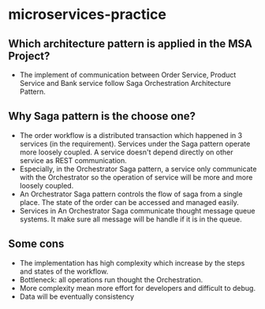 # microservices-practice
## Which architecture pattern is applied in the MSA Project?
- The implement of communication between Order Service, Product Service and Bank service follow Saga Orchestration Architecture Pattern.
## Why Saga pattern is the choose one?
- The order workflow is a distributed transaction which happened in 3 services (in the requirement). Services under the Saga pattern operate more loosely coupled. A service doesn't depend directly on other service as REST communication. 
- Especially, in the Orchestrator Saga pattern, a service only communicate with the Orchestrator so the operation of service will be more and more loosely coupled.
- An Orchestrator Saga pattern controls the flow of saga from a single place. The state of the order can be accessed and managed easily.
- Services in An Orchestrator Saga communicate thought message queue systems. It make sure all message will be handle if it is in the queue.
## Some cons
- The implementation has high complexity which increase by the steps and states of the workflow.
- Bottleneck: all operations run thought the Orchestration.
- More complexity mean more effort for developers and difficult to debug.
- Data will be eventually consistency